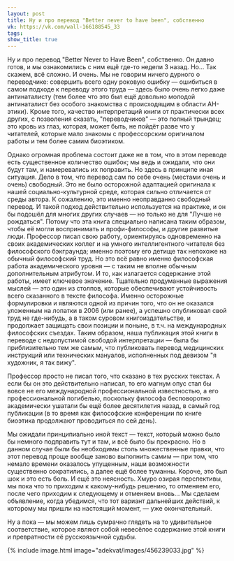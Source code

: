 ```yaml
---
layout: post
title: Ну и про перевод "Better never to have been", собственно
vk: https://vk.com/wall-166188545_33
tags: 
show_title: true
---
```

Ну и про перевод "Better Never to Have Been", собственно. Он давно готов, и мы ознакомились с ним ещё где-то недели 3 назад. Но... Так скажем, всё сложно. И очень. Мы не говорим ничего дурного о переводчике: совершить всего одну роковую ошибку — ошибиться в самом подходе к переводу этого труда — здесь было очень легко даже антинаталисту (тем более что это был ещё довольно молодой антинаталист без особого знакомства с происходящим в области АН-этики). Кроме того, качество интерпретаций книги от практически всех других, с позволения сказать, "переводчиков" — это полный трындец; это кровь из глаз, которая, может быть, не пойдёт разве что у читателей, которые мало знакомы с профессорским оригиналом работы и тем более самим биоэтиком. 

Однако огромная проблема состоит даже не в том, что в этом переводе есть существенное количество ошибок; мы ведь и ожидали, что они будут там, и намеревались их поправить. Но здесь в принципе иная ситуация. Дело в том, что перевод сам по себе очень (местами очень и очень) свободный. Это не было осторожной адаптацией оригинала к нашей социально-культурной среде, которая сильно отличается от среды автора. К сожалению, это именно неоправданно свободный перевод. И такой подход действительно используется на практике, и он бы подошёл для многих других случаев — но только не для "Лучше не рождаться". Потому что эта книга специально написана таким образом, чтобы её могли воспринимать и профи-философы, и другие развитые люди. Профессор писал свою работу, ориентируясь одновременно на своих академических коллег и на умного интеллигентного читателя без философского бэкграунда; именно поэтому его детище так непохоже на обычный философский труд. Но это всё равно именно философская работа академического уровня — с таким не вполне обычным дополнительным атрибутом. И то, как излагается содержание этой работы, имеет ключевое значение. Тщательно продуманные выражения мыслей — это один из столпов, которые обеспечивают устойчивость всего сказанного в тексте философа. Именно осторожные формулировки и являются одной из причин того, что он не оказался уложенным на лопатки в 2006 (или ранее), а успешно опубликовал свой труд не где-нибудь, а в таком суровом книгоиздательстве, и продолжает защищать свои позиции и поныне, в т.ч. на международных философских съездах.  Таким образом, наша публикация этой книги в переводе с недопустимой свободой интерпретации — была бы приблизительно тем же самым, что публиковать перевод медицинских инструкций или технических мануалов, исполненных под девизом "я художник, я так вижу".

Профессор просто не писал того, что сказано в тех русских текстах. А если бы он это действительно написал, то его магнум опус стал бы вовсе не его международной профессиональной известностью, а его профессиональной погибелью, поскольку философа бесповоротно академически ушатали бы ещё более десятилетия назад, в самый год публикации (в то время как философские конференции по книге биоэтика продолжают проводиться по сей день).

Мы ожидали принципиально иной текст — текст, который можно было бы немного подправить тут и там, и всё было бы прекрасно. Но в данном случае были бы необходимы столь множественные правки, что этот перевод проще вообще заново выполнить самим — при том, что немало времени оказалось упущенным, наши возможности существенно сократились, а далее ещё более туманны. Короче, это был шок и это есть боль. И ещё это неясность. Хмуро озирая перспективы, мы пока что то приходим к какому-нибудь решению, то отменяем его, после чего приходим к следующему и отменяем вновь... Мы сделаем объявление, когда убедимся, что тот вариант дальнейших действий, к которому мы пришли на настоящий момент, — уже окончательный. 

Ну а пока — мы можем лишь сумрачно глядеть на то удивительное соответствие, которое являют собой невесёлое содержание этой книги и превратности её русскоязычной судьбы.

{% include image.html image="adekvat/images/456239033.jpg" %}